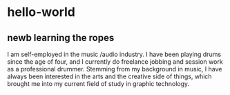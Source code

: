 # hello-world
## newb learning the ropes

I am self-employed in the music /audio industry. I have been playing drums since the age of four, and I currently do freelance jobbing and session work as a professional drummer.
Stemming from my background in music, I have always been interested in the arts and the creative side of things, which brought me into my current field of study in graphic technology. 

